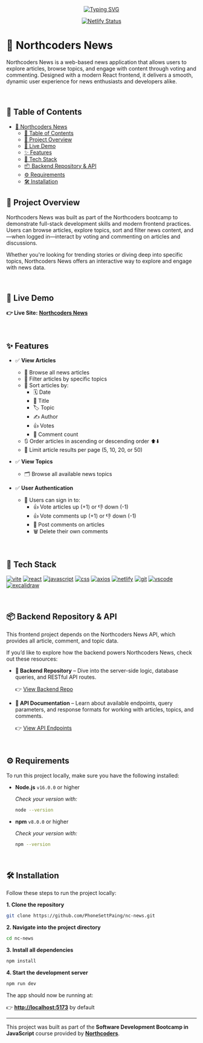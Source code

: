 <p align="center"><a href="https://git.io/typing-svg"><img src="https://readme-typing-svg.demolab.com?font=Fira+Code&size=30&pause=1000&color=e60023&center=true&vCenter=true&width=840&height=100&lines=Built+with+React+and+CSS." alt="Typing SVG" /></a></p>

<div align="center">

[![Netlify Status](https://api.netlify.com/api/v1/badges/26da5b08-9c4b-474c-9f3c-8c0e97c3730e/deploy-status)](https://app.netlify.com/projects/psp-northcoders-news/deploys)

</div>

# 📰 Northcoders News

Northcoders News is a web-based news application that allows users to explore articles, browse topics, and engage with content through voting and commenting. Designed with a modern React frontend, it delivers a smooth, dynamic user experience for news enthusiasts and developers alike.

<br />

## 📖 Table of Contents

- [📰 Northcoders News](#-northcoders-news)
  - [📖 Table of Contents](#-table-of-contents)
  - [🎯 Project Overview](#-project-overview)
  - [🔗 Live Demo](#-live-demo)
  - [✨ Features](#-features)
  - [🚀 Tech Stack](#-tech-stack)
  - [📦 Backend Repository \& API](#-backend-repository--api)
  - [⚙️ Requirements](#️-requirements)
  - [🛠️ Installation](#️-installation)

## 🎯 Project Overview

Northcoders News was built as part of the Northcoders bootcamp to demonstrate full-stack development skills and modern frontend practices. Users can browse articles, explore topics, sort and filter news content, and—when logged in—interact by voting and commenting on articles and discussions.

Whether you're looking for trending stories or diving deep into specific topics, Northcoders News offers an interactive way to explore and engage with news data.

<br />

## 🔗 Live Demo

**👉 Live Site:** [**Northcoders News**](https://psp-northcoders-news.netlify.app/)

<br />

## ✨ Features

- ✅ **View Articles**

  - 📰 Browse all news articles
  - 🎯 Filter articles by specific topics
  - 🔎 Sort articles by:
    - 🗓️ Date
    - 📝 Title
    - 🏷️ Topic
    - ✍️ Author
    - 👍 Votes
    - 💬 Comment count
  - 🔃 Order articles in ascending or descending order ⬆️⬇️
  - 🔢 Limit article results per page (5, 10, 20, or 50)

- ✅ **View Topics**

  - 🗂️ Browse all available news topics

- ✅ **User Authentication**
  - 🔐 Users can sign in to:
    - 👍 Vote articles up (+1) or 👎 down (-1)
    - 👍 Vote comments up (+1) or 👎 down (-1)
    - 📝 Post comments on articles
    - 🗑️ Delete their own comments

<br />

## 🚀 Tech Stack

<p align="left"> <a href="https://github.com/alexandresanlim/Badges4-README.md-Profile" ><img src="https://img.shields.io/badge/Vite-B73BFE?style=for-the-badge&logo=vite&logoColor=FFD62E" alt="vite" /></a> <a href="https://github.com/alexandresanlim/Badges4-README.md-Profile" ><img src="https://img.shields.io/badge/React-20232A?style=for-the-badge&logo=react&logoColor=61DAFB" alt="react" /></a> <a href="https://github.com/alexandresanlim/Badges4-README.md-Profile" ><img src="https://img.shields.io/badge/JavaScript-323330?style=for-the-badge&logo=javascript&logoColor=F7DF1E" alt="javascript" /></a> <a href="https://github.com/alexandresanlim/Badges4-README.md-Profile" ><img src="https://img.shields.io/badge/CSS3-1572B6?style=for-the-badge&logo=css3&logoColor=white" alt="css" /></a> <a href="https://github.com/alexandresanlim/Badges4-README.md-Profile"><img src="https://img.shields.io/badge/axios-671ddf?&style=for-the-badge&logo=axios&logoColor=white" alt="axios" /></a> <a href="https://github.com/alexandresanlim/Badges4-README.md-Profile" ><img src="https://img.shields.io/badge/Netlify-00C7B7?style=for-the-badge&logo=netlify&logoColor=white" alt="netlify" /></a> <a href="https://github.com/alexandresanlim/Badges4-README.md-Profile" ><img src="https://img.shields.io/badge/GIT-E44C30?style=for-the-badge&logo=git&logoColor=white" alt="git" /></a> <a href="https://github.com/alexandresanlim/Badges4-README.md-Profile" ><img src="https://img.shields.io/badge/VSCode-0078D4?style=for-the-badge&logo=visual%20studio%20code&logoColor=white" alt="vscode" /></a> <a href="https://badges.pages.dev/" ><img src="https://img.shields.io/badge/Excalidraw-6965DB?logo=excalidraw&logoColor=fff&style=for-the-badge" alt="excalidraw" /></a> </p>

<br />

## 📦 Backend Repository & API

This frontend project depends on the Northcoders News API, which provides all article, comment, and topic data.

If you’d like to explore how the backend powers Northcoders News, check out these resources:

- **🔧 Backend Repository** – Dive into the server-side logic, database queries, and RESTful API routes.

  👉 [View Backend Repo](https://github.com/PhoneSettPaing/be_nc_news)

- **📡 API Documentation** – Learn about available endpoints, query parameters, and response formats for working with articles, topics, and comments.

  👉 [View API Endpoints](https://nc-news-qonp.onrender.com/api)

<br />

## ⚙️ Requirements

To run this project locally, make sure you have the following installed:

- **Node.js** `v16.0.0` or higher

  _Check your version with:_

  ```bash
  node --version
  ```

- **npm** `v8.0.0` or higher

  _Check your version with:_

  ```bash
  npm --version
  ```

<br />

## 🛠️ Installation

Follow these steps to run the project locally:

**1. Clone the repository**

```bash
git clone https://github.com/PhoneSettPaing/nc-news.git
```

**2. Navigate into the project directory**

```bash
cd nc-news
```

**3. Install all dependencies**

```bash
npm install
```

**4. Start the development server**

```bash
npm run dev
```

The app should now be running at:

👉 [**http://localhost:5173**](http://localhost:5173) by default

---

This project was built as part of the **Software Development Bootcamp in JavaScript** course provided by [**Northcoders**](https://www.northcoders.com/).
